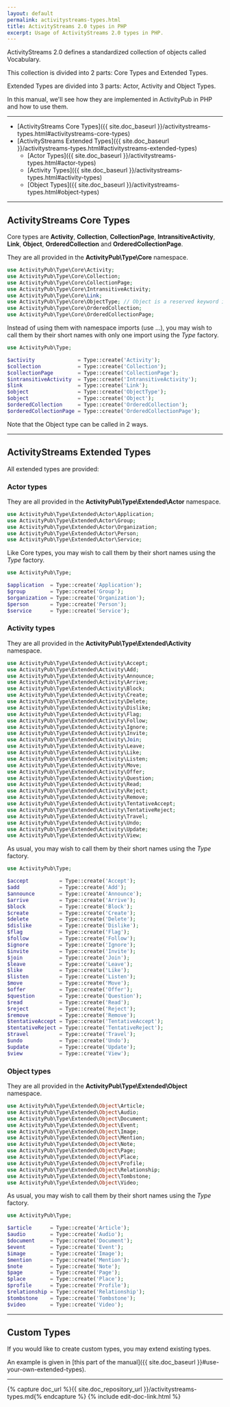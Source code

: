 ```yaml
---
layout: default
permalink: activitystreams-types.html
title: ActivityStreams 2.0 types in PHP
excerpt: Usage of ActivityStreams 2.0 types in PHP.
---
```


ActivityStreams 2.0 defines a standardized collection of objects called
Vocabulary.

This collection is divided into 2 parts: Core Types and Extended Types.

Extended Types are divided into 3 parts: Actor, Activity and Object 
Types.

In this manual, we'll see how they are implemented in ActivityPub in 
PHP and how to use them.

________________________________________________________________________


- [ActivityStreams Core Types]({{ site.doc_baseurl }}/activitystreams-types.html#activitystreams-core-types)
- [ActivityStreams Extended Types]({{ site.doc_baseurl }}/activitystreams-types.html#activitystreams-extended-types)
    - [Actor Types]({{ site.doc_baseurl }}/activitystreams-types.html#actor-types)
    - [Activity Types]({{ site.doc_baseurl }}/activitystreams-types.html#activity-types)
    - [Object Types]({{ site.doc_baseurl }}/activitystreams-types.html#object-types)

________________________________________________________________________

ActivityStreams Core Types
--------------------------

Core types are __Activity__, __Collection__, __CollectionPage__,
__IntransitiveActivity__, __Link__, __Object__, __OrderedCollection__
and __OrderedCollectionPage__.

They are all provided in the __ActivityPub\Type\Core__ namespace.

```php
use ActivityPub\Type\Core\Activity;
use ActivityPub\Type\Core\Collection;
use ActivityPub\Type\Core\CollectionPage;
use ActivityPub\Type\Core\IntransitiveActivity;
use ActivityPub\Type\Core\Link;
use ActivityPub\Type\Core\ObjectType; // Object is a reserved keyword in PHP
use ActivityPub\Type\Core\OrderedCollection;
use ActivityPub\Type\Core\OrderedCollectionPage;
```

Instead of using them with namespace imports (use ...), you may wish to
call them by their short names with only one import using the *Type*
factory.

```php
use ActivityPub\Type;

$activity              = Type::create('Activity');
$collection            = Type::create('Collection');
$collectionPage        = Type::create('CollectionPage');
$intransitiveActivity  = Type::create('IntransitiveActivity');
$link                  = Type::create('Link');
$object                = Type::create('ObjectType');
$object                = Type::create('Object');
$orderedCollection     = Type::create('OrderedCollection');
$orderedCollectionPage = Type::create('OrderedCollectionPage');
```

Note that the Object type can be called in 2 ways.

________________________________________________________________________

ActivityStreams Extended Types
------------------------------

All extended types are provided:

### Actor types

They are all provided in the 
__ActivityPub\Type\Extended\Actor__ namespace.

```php
use ActivityPub\Type\Extended\Actor\Application;
use ActivityPub\Type\Extended\Actor\Group;
use ActivityPub\Type\Extended\Actor\Organization;
use ActivityPub\Type\Extended\Actor\Person;
use ActivityPub\Type\Extended\Actor\Service;
```

Like Core types, you may wish to call them by their short names using 
the *Type* factory.

```php
use ActivityPub\Type;

$application  = Type::create('Application');
$group        = Type::create('Group');
$organization = Type::create('Organization');
$person       = Type::create('Person');
$service      = Type::create('Service');
```

### Activity types

They are all provided in the 
__ActivityPub\Type\Extended\Activity__ namespace.

```php
use ActivityPub\Type\Extended\Activity\Accept;
use ActivityPub\Type\Extended\Activity\Add;
use ActivityPub\Type\Extended\Activity\Announce;
use ActivityPub\Type\Extended\Activity\Arrive;
use ActivityPub\Type\Extended\Activity\Block;
use ActivityPub\Type\Extended\Activity\Create;
use ActivityPub\Type\Extended\Activity\Delete;
use ActivityPub\Type\Extended\Activity\Dislike;
use ActivityPub\Type\Extended\Activity\Flag;
use ActivityPub\Type\Extended\Activity\Follow;
use ActivityPub\Type\Extended\Activity\Ignore;
use ActivityPub\Type\Extended\Activity\Invite;
use ActivityPub\Type\Extended\Activity\Join;
use ActivityPub\Type\Extended\Activity\Leave;
use ActivityPub\Type\Extended\Activity\Like;
use ActivityPub\Type\Extended\Activity\Listen;
use ActivityPub\Type\Extended\Activity\Move;
use ActivityPub\Type\Extended\Activity\Offer;
use ActivityPub\Type\Extended\Activity\Question;
use ActivityPub\Type\Extended\Activity\Read;
use ActivityPub\Type\Extended\Activity\Reject;
use ActivityPub\Type\Extended\Activity\Remove;
use ActivityPub\Type\Extended\Activity\TentativeAccept;
use ActivityPub\Type\Extended\Activity\TentativeReject;
use ActivityPub\Type\Extended\Activity\Travel;
use ActivityPub\Type\Extended\Activity\Undo;
use ActivityPub\Type\Extended\Activity\Update;
use ActivityPub\Type\Extended\Activity\View;
```

As usual, you may wish to call them by their short names using the 
*Type* factory.

```php
use ActivityPub\Type;

$accept          = Type::create('Accept');
$add             = Type::create('Add');
$announce        = Type::create('Announce');
$arrive          = Type::create('Arrive');
$block           = Type::create('Block');
$create          = Type::create('Create');
$delete          = Type::create('Delete');
$dislike         = Type::create('Dislike');
$flag            = Type::create('Flag');
$follow          = Type::create('Follow');
$ignore          = Type::create('Ignore');
$invite          = Type::create('Invite');
$join            = Type::create('Join');
$leave           = Type::create('Leave');
$like            = Type::create('Like');
$listen          = Type::create('Listen');
$move            = Type::create('Move');
$offer           = Type::create('Offer');
$question        = Type::create('Question');
$read            = Type::create('Read');
$reject          = Type::create('Reject');
$remove          = Type::create('Remove');
$tentativeAccept = Type::create('TentativeAccept');
$tentativeReject = Type::create('TentativeReject');
$travel          = Type::create('Travel');
$undo            = Type::create('Undo');
$update          = Type::create('Update');
$view            = Type::create('View');

```


### Object types

They are all provided in the 
__ActivityPub\Type\Extended\Object__ namespace.

```php
use ActivityPub\Type\Extended\Object\Article;
use ActivityPub\Type\Extended\Object\Audio;
use ActivityPub\Type\Extended\Object\Document;
use ActivityPub\Type\Extended\Object\Event;
use ActivityPub\Type\Extended\Object\Image;
use ActivityPub\Type\Extended\Object\Mention;
use ActivityPub\Type\Extended\Object\Note;
use ActivityPub\Type\Extended\Object\Page;
use ActivityPub\Type\Extended\Object\Place;
use ActivityPub\Type\Extended\Object\Profile;
use ActivityPub\Type\Extended\Object\Relationship;
use ActivityPub\Type\Extended\Object\Tombstone;
use ActivityPub\Type\Extended\Object\Video;
```

As usual, you may wish to call them by their short names using the 
*Type* factory.

```php
use ActivityPub\Type;

$article      = Type::create('Article');
$audio        = Type::create('Audio');
$document     = Type::create('Document');
$event        = Type::create('Event');
$image        = Type::create('Image');
$mention      = Type::create('Mention');
$note         = Type::create('Note');
$page         = Type::create('Page');
$place        = Type::create('Place');
$profile      = Type::create('Profile');
$relationship = Type::create('Relationship');
$tombstone    = Type::create('Tombstone');
$video        = Type::create('Video');

```

________________________________________________________________________

Custom Types
------------

If you would like to create custom types, you may extend existing types.

An example is given in 
[this part of the manual]({{ site.doc_baseurl }}#use-your-own-extended-types).

________________________________________________________________________


{% capture doc_url %}{{ site.doc_repository_url }}/activitystreams-types.md{% endcapture %}
{% include edit-doc-link.html %}
